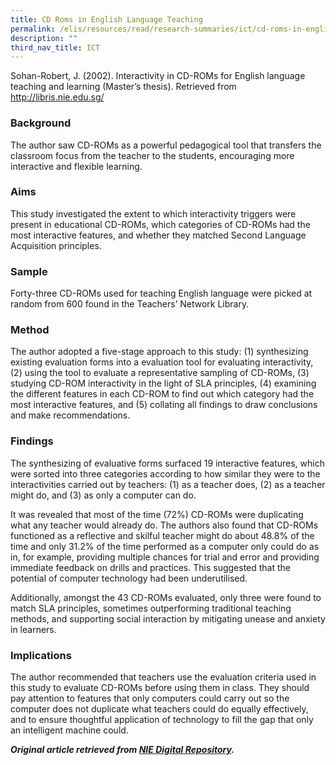 ```yaml
---
title: CD Roms in English Language Teaching
permalink: /elis/resources/read/research-summaries/ict/cd-roms-in-english-language-teaching/
description: ""
third_nav_title: ICT
---
```

Sohan-Robert, J. (2002). Interactivity in CD-ROMs for English language teaching and learning (Master’s thesis). Retrieved from http://libris.nie.edu.sg/

### Background

The author saw CD-ROMs as a powerful pedagogical tool that transfers the classroom focus from the teacher to the students, encouraging more interactive and flexible learning.

### Aims

This study investigated the extent to which interactivity triggers were present in educational CD-ROMs, which categories of CD-ROMs had the most interactive features, and whether they matched Second Language Acquisition principles.

### Sample

Forty-three CD-ROMs used for teaching English language were picked at random from 600 found in the Teachers’ Network Library.

### Method

The author adopted a five-stage approach to this study: (1) synthesizing existing evaluation forms into a evaluation tool for evaluating interactivity, (2) using the tool to evaluate a representative sampling of CD-ROMs, (3) studying CD-ROM interactivity in the light of SLA principles, (4) examining the different features in each CD-ROM to find out which category had the most interactive features, and (5) collating all findings to draw conclusions and make recommendations.

### Findings

The synthesizing of evaluative forms surfaced 19 interactive features, which were sorted into three categories according to how similar they were to the interactivities carried out by teachers: (1) as a teacher does, (2) as a teacher might do, and (3) as only a computer can do.

It was revealed that most of the time (72%) CD-ROMs were duplicating what any teacher would already do. The authors also found that CD-ROMs functioned as a reflective and skilful teacher might do about 48.8% of the time and only 31.2% of the time performed as a computer only could do as in, for example, providing multiple chances for trial and error and providing immediate feedback on drills and practices. This suggested that the potential of computer technology had been underutilised.

Additionally, amongst the 43 CD-ROMs evaluated, only three were found to match SLA principles, sometimes outperforming traditional teaching methods, and supporting social interaction by mitigating unease and anxiety in learners.

### Implications

The author recommended that teachers use the evaluation criteria used in this study to evaluate CD-ROMs before using them in class. They should pay attention to features that only computers could carry out so the computer does not duplicate what teachers could do equally effectively, and to ensure thoughtful application of technology to fill the gap that only an intelligent machine could.


**_Original article retrieved from [NIE Digital Repository](https://repository.nie.edu.sg/)._**
